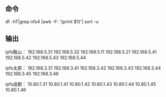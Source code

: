 ## 命令
df -hT|grep nfs4 |awk -F: '{print $1}'| sort -u



## 输出
ipfs鞍山：
192.168.5.31
192.168.5.32
192.168.5.11
192.168.5.21
192.168.5.41
192.168.5.42
192.168.5.43
192.168.5.44


ipfs太原：
192.168.3.31
192.168.3.41
192.168.3.42
192.168.3.43
192.168.3.44
192.168.3.45
192.168.3.46


ipfs成都：
10.80.1.31
10.80.1.41
10.80.1.42
10.80.1.43
10.80.1.44
10.80.1.45
10.80.1.46

